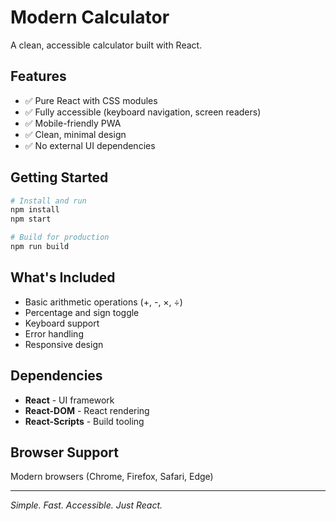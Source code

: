 # Modern Calculator

A clean, accessible calculator built with React.

## Features

- ✅ Pure React with CSS modules
- ✅ Fully accessible (keyboard navigation, screen readers)
- ✅ Mobile-friendly PWA
- ✅ Clean, minimal design
- ✅ No external UI dependencies

## Getting Started

```bash
# Install and run
npm install
npm start

# Build for production
npm run build
```

## What's Included

- Basic arithmetic operations (+, -, ×, ÷)
- Percentage and sign toggle
- Keyboard support
- Error handling
- Responsive design

## Dependencies

- **React** - UI framework
- **React-DOM** - React rendering
- **React-Scripts** - Build tooling

## Browser Support

Modern browsers (Chrome, Firefox, Safari, Edge)

---

*Simple. Fast. Accessible. Just React.*

